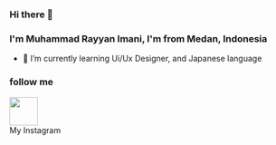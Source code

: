 ### Hi there 👋
### I'm Muhammad Rayyan Imani, I'm from Medan, Indonesia

- 🌱 I’m currently learning Ui/Ux Designer, and Japanese language

### follow me

<a href = "https://www.instagram.com/muhammad_rayyan1510/" alt="Instagram"><img src="https://img.icons8.com/fluency//000000/instagram-new.png" height="50" width="50" style= margin-right:15px;/></a><br>
My Instagram


<!--
**rayyan1510/rayyan1510** is a ✨ _special_ ✨ repository because its `README.md` (this file) appears on your GitHub profile.

Here are some ideas to get you started:

- 🔭 I’m currently working on ...
- 🌱 I’m currently learning Ui/Ux Designer
- 👯 I’m looking to collaborate on ...
- 🤔 I’m looking for help with ...
- 💬 Ask me about ...
- 📫 How to reach me: ...
- 😄 Pronouns: ...
- ⚡ Fun fact: ...
-->
